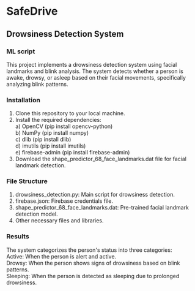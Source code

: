 # SafeDrive

## Drowsiness Detection System
### ML script

This project implements a drowsiness detection system using facial landmarks and blink analysis. The system detects whether a person is awake, drowsy, or asleep based on their facial movements, specifically analyzing blink patterns.

### Installation

1. Clone this repository to your local machine. <br>
2. Install the required dependencies: <br>
a) OpenCV (pip install opencv-python) <br>
b) NumPy (pip install numpy) <br>
c) dlib (pip install dlib) <br>
d) imutils (pip install imutils) <br>
e) firebase-admin (pip install firebase-admin) <br>
3. Download the shape_predictor_68_face_landmarks.dat file for facial landmark detection.<br>

### File Structure
1. drowsiness_detection.py: Main script for drowsiness detection. <br>
2. firebase.json: Firebase credentials file.  <br>
3. shape_predictor_68_face_landmarks.dat: Pre-trained facial landmark detection model. <br>
4. Other necessary files and libraries. <br>

### Results
The system categorizes the person's status into three categories:<br>
Active: When the person is alert and active.<br>
Drowsy: When the person shows signs of drowsiness based on blink patterns.<br>
Sleeping: When the person is detected as sleeping due to prolonged drowsiness.<br>
